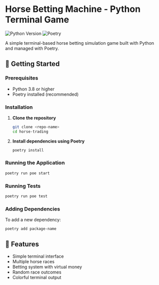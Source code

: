 # Horse Betting Machine - Python Terminal Game

![Python Version](https://img.shields.io/badge/python-3.8%2B-blue)
![Poetry](https://img.shields.io/badge/packaging-poetry-cyan)

A simple terminal-based horse betting simulation game built with Python and managed with Poetry.

## 🏁 Getting Started

### Prerequisites

- Python 3.8 or higher
- Poetry installed (recommended)

### Installation

1. **Clone the repository**
   ```bash
   git clone <repo-name>
   cd horse-trading
   ```

2. **Install dependencies using Poetry**
   ```bash
   poetry install
   ```



### Running the Application

```bash
poetry run poe start
```



### Running Tests

```bash
poetry run poe test
```

### Adding Dependencies

To add a new dependency:
```bash
poetry add package-name
```



## 📜 Features

- Simple terminal interface
- Multiple horse races
- Betting system with virtual money
- Random race outcomes
- Colorful terminal output
